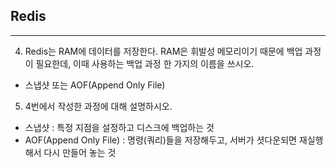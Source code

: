 ## Redis  
--------

4.	Redis는 RAM에 데이터를 저장한다. RAM은 휘발성 메모리이기 때문에 백업 과정이 필요한데, 이때 사용하는 백업 과정 한 가지의 이름을 쓰시오.  
- 스냅샷 또는 AOF(Append Only File)

5.	4번에서 작성한 과정에 대해 설명하시오.  
- 스냅샷 : 특정 지점을 설정하고 디스크에 백업하는 것
- AOF(Append Only File) : 명령(쿼리)들을 저장해두고, 서버가 셧다운되면 재실행해서 다시 만들어 놓는 것
